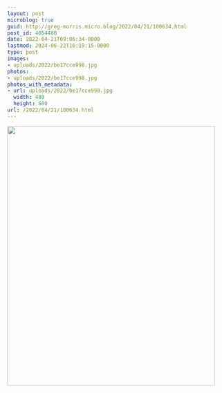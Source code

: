 ```yaml
---
layout: post
microblog: true
guid: http://greg-morris.micro.blog/2022/04/21/100634.html
post_id: 4054480
date: 2022-04-21T09:06:34-0000
lastmod: 2024-06-22T16:19:15-0000
type: post
images:
- uploads/2022/be17cce998.jpg
photos:
- uploads/2022/be17cce998.jpg
photos_with_metadata:
- url: uploads/2022/be17cce998.jpg
  width: 480
  height: 600
url: /2022/04/21/100634.html
---
```



<img src="uploads/2022/be17cce998.jpg" width="480" height="600" alt="">
